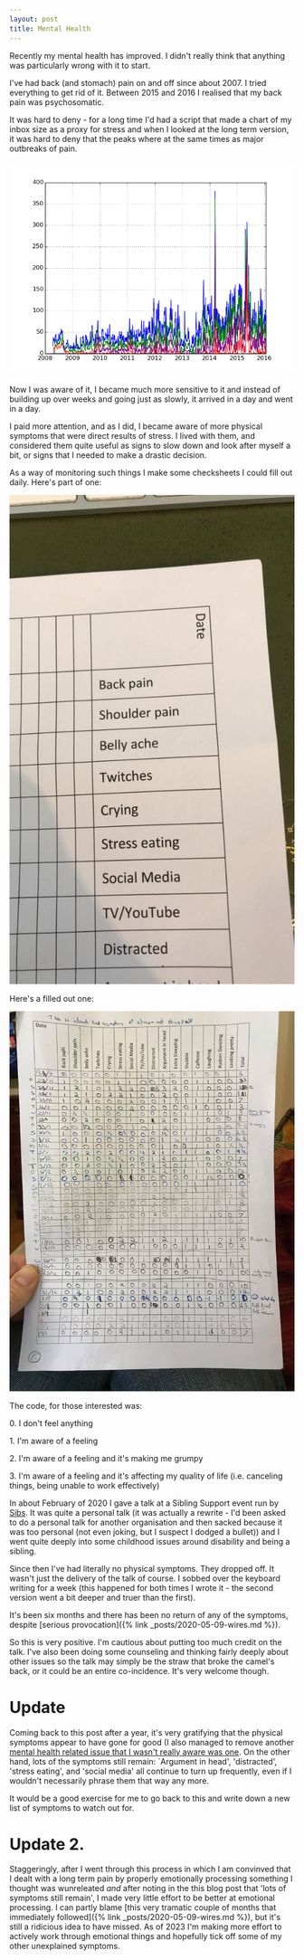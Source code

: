 ```yaml
---
layout: post
title: Mental Health
---
```


Recently my mental health has improved. I didn't really think that anything was particularly wrong with it to start. 

I've had back (and stomach) pain on and off since about 2007. I tried everything to get rid of it. Between 2015 and 2016 I realised that my back pain was psychosomatic. 

It was hard to deny - for a long time I'd had a script that made a chart of my inbox size as a proxy for stress  and when I looked at the long term version, it was hard to deny that the peaks where at the same times as major outbreaks of pain. 


<IMG SRC="/assets/images/2020-05-20-resultsAll.png">

Now I was aware of it, I became much more sensitive to it and instead of building up over weeks and going just as slowly, it arrived in a day and went in a day. 

I paid more attention, and as I did, I became aware of more physical symptoms that were direct results of stress.   I lived with them, and considered them quite useful as signs to slow down and look after myself a bit, or signs that I needed to make a drastic decision. 

As a way of monitoring such things I make some checksheets I could fill out daily. Here's part of one: 

<IMG SRC="/assets/images/2020-05-20-checklist.jpg">

Here's a filled out one: 

<IMG SRC="/assets/images/2020-05-20-checklistfull.jpg">

The code, for those interested was: 

0\. I don't feel anything 

1\. I'm aware of a feeling 

2\. I'm aware of a feeling and it's making me grumpy 

3\. I'm aware of a feeling and it's affecting my quality of life (i.e. canceling things, being unable to work effectively) 

In about February of 2020 I gave a talk at a Sibling Support event run by [Sibs](https://www.sibs.org.uk/). It was quite a personal talk (it was actually a rewrite - I'd been asked to do a personal talk for another organisation and then sacked because it was too personal (not even joking, but I suspect I dodged a bullet)) and I went quite deeply into some childhood issues around disability and being a sibling. 

Since then I've had literally no physical symptoms. They dropped off.  It wasn't just the delivery of the talk of course.  I sobbed over the keyboard writing for a week (this happened for both times I wrote it - the second version went a bit deeper and truer than the first). 

It's been six months and there has been no return of any of the symptoms, despite [serious provocation]({% link _posts/2020-05-09-wires.md %}). 


So this is very positive. I'm cautious about putting too much credit on the talk. I've also been doing some counseling and thinking fairly deeply about other issues so the talk may simply be the straw that broke the camel's back, or it could be an entire co-incidence. It's very welcome though.  
 
# Update 
Coming back to this post after a year, it's very gratifying that the physical symptoms appear to have gone for good (I also managed to remove another [mental health related issue that I wasn't really aware was one](https://www.facebook.com/joe.reddington/posts/10100953995474230). On the other hand, lots of the symptoms still remain: `Argument in head', 'distracted', 'stress eating', and 'social media' all continue to turn up frequently, even if I wouldn't necessarily phrase them that way any more. 

It would be a good exercise for me to go back to this and write down a new list of symptoms to watch out for. 

# Update 2.  
Staggeringly, after I went through this process in which I am convinved that I dealt with a long term pain by properly emotionally processing something I thought was wunreleated _and_ after noting in the this blog post that 'lots of symptoms still remain', I made very little effort to be better at emotional processing.  I can partly blame [this very tramatic couple of months that immediately followed]({% link _posts/2020-05-09-wires.md %}), but it's still a ridicious idea to have missed.  As of 2023 I'm making more effort to actively work through emotional things and hopefully tick off some of my other unexplained symptoms. 





